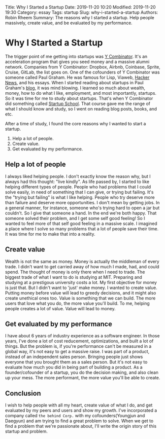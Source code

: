 Title: Why I Started a Startup
Date: 2019-11-20 10:20
Modified: 2019-11-20 19:30
Category: essay
Tags: startup
Slug: why-i-started-a-startup
Authors: Robin Rheem
Summary: The reasons why I started a startup. Help people massively, create value, and be evaluated by my performance.

# Why I Started a Startup
The trigger point of me getting into startups was [Y Combinator](https://www.ycombinator.com/).
It's an acceleration program that gives you seed money and a massive alumni network.
Companies from Y Combinator: Dropbox, Airbnb, Coinbase, Sprite, Cruise, GitLab, the list goes on.
One of the cofounders of Y Combinator was someone called Paul Graham.
He was famous for Lisp, Viaweb, [Hacker News](https://news.ycombinator.com/), and his essays.
When I started reading about startups in Paul Graham's [blog](http://paulgraham.com/), it was mind blowing.
I learned so much about wealth, money, how to do what I like, employment, and most importantly, startups.
So it was time for me to study about startups. That's when Y Combinator did something called [Startup School](https://www.startupschool.org/).
That course gave me the range of what I should know and study, so I went on reading blog posts, books, and etc.

After a time of study, I found the core reasons why I wanted to start a startup.

1. Help a lot of people.
2. Create value.
3. Get evaluated by my performance.

## Help a lot of people
I always liked helping people. 
I don't exactly know the reason why, but I always had this thought: "live kindly".
As life passed by, I started to like helping different types of people.
People who had problems that I could solve easily, in need of something that I can give, or trying but failing.
It's the "trying but failing" is what I like helping.
People who try deserve more than failure and deserve more opportunities.
I don't mean by getting jobs.
In a general manner, for instance, someone who's trying hard to open a jar but couldn't. 
So I give that someone a hand.
In the end we're both happy. That someone solved their problem, and I get some self good feeling!
So I wanted to feel more of that self good feeling in a massive scale.
I imagined a place where I solve so many problems that a lot of people save their time.
It was time for me to make that into a reality.

## Create value
Wealth is not the same as money.
Money is actually the middleman of every trade.
I didn't want to get carried away of how much I made, had, and could spend.
The thought of money is only there when I need to trade.
The biggest trade of what I want to do is studying at MIT.
Preparing and studying at a prestigous university costs a lot.
My first objective for money is just that.
But I didn't want to 'just' make money.
I wanted to create value.
Putting money before value will lead to greedy decisions, and it might also create unethical ones too.
Value is something that we can build. 
The more users that love what you do, the more value you'll build.
To me, helping people creates a lot of value.
Value will lead to money.

## Get evaluated by my performance
I have about 6 years of industry experience as a software engineer.
In those years, I've done a lot of cost reducement, optimizations, and built a lot of things.
But the problem is, if you're performance can't be measured in a global way, it's not easy to get a massive raise.
I was part of a product, instead of an independent sales person.
Bringing people just shows everyone that you brought them as a sales person.
But it's not easy to evaluate how much you did in being part of building a product.
As a founder/cofounder of a startup, you do the decision making, and also clean up your mess.
The more performant, the more value you'll be able to create.

## Conclusion
I wish to help people with all my heart, create value of what I do, and get evaluated by my peers and users and show my growth.
I've incorporated a company called `the behind Corp.` with my cofounders(Youngjun and Daegyun) and am trying to find a great problem to solve.
When we get to find a problem that we're passionate about, I'll write the origin story of this startup and problem.

